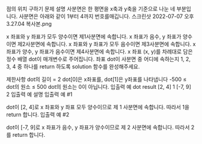 점의 위치 구하기
문제 설명
사분면은 한 평면을 x축과 y축을 기준으로 나눈 네 부분입니다. 사분면은 아래와 같이 1부터 4까지 번호를매깁니다.
스크린샷 2022-07-07 오후 3.27.04 복사본.png

x 좌표와 y 좌표가 모두 양수이면 제1사분면에 속합니다.
x 좌표가 음수, y 좌표가 양수이면 제2사분면에 속합니다.
x 좌표와 y 좌표가 모두 음수이면 제3사분면에 속합니다.
x 좌표가 양수, y 좌표가 음수이면 제4사분면에 속합니다.
x 좌표 (x, y)를 차례대로 담은 정수 배열 dot이 매개변수로 주어집니다. 좌표 dot이 사분면 중 어디에 속하는지 1, 2, 3, 4 중 하나를 return 하도록 solution 함수를 완성해주세요.

제한사항
dot의 길이 = 2
dot[0]은 x좌표를, dot[1]은 y좌표를 나타냅니다
-500 ≤ dot의 원소 ≤ 500
dot의 원소는 0이 아닙니다.
입출력 예
dot result
[2, 4] 1
[-7, 9] 2
입출력 예 설명
입출력 예 #1

dot이 [2, 4]로 x 좌표와 y 좌표 모두 양수이므로 제 1 사분면에 속합니다. 따라서 1을 return 합니다.
입출력 예 #2

dot이 [-7, 9]로 x 좌표가 음수, y 좌표가 양수이므로 제 2 사분면에 속합니다. 따라서 2를 return 합니다.
